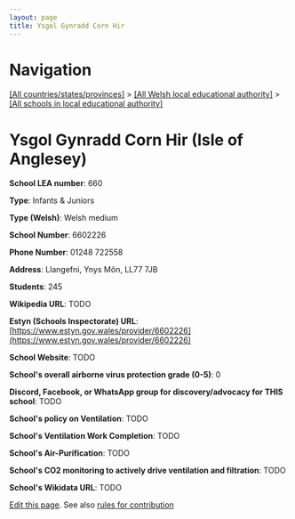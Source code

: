 ```yaml
---
layout: page
title: Ysgol Gynradd Corn Hir
---
```

# Navigation

[[All countries/states/provinces]](../../..) > [[All Welsh local educational authority]](../..) > [[All schools in local educational authority]](..)

# Ysgol Gynradd Corn Hir (Isle of Anglesey)

**School LEA number**: 660

**Type**: Infants & Juniors

**Type (Welsh)**: Welsh medium

**School Number**: 6602226

**Phone Number**: 01248 722558

**Address**: Llangefni, Ynys Môn, LL77 7JB

**Students**: 245

**Wikipedia URL**: TODO

**Estyn (Schools Inspectorate) URL**: [https://www.estyn.gov.wales/provider/6602226](https://www.estyn.gov.wales/provider/6602226)

**School Website**: TODO

**School's overall airborne virus protection grade (0-5)**: 0

**Discord, Facebook, or WhatsApp group for discovery/advocacy for THIS school**: TODO

**School's policy on Ventilation**: TODO

**School's Ventilation Work Completion**: TODO

**School's Air-Purification**: TODO

**School's CO2 monitoring to actively drive ventilation and filtration**: TODO

**School's Wikidata URL**: TODO




[Edit this page](https://github.com/ventilate-schools/Wales/edit/prif/./Isle_of_Anglesey/Ysgol_Gynradd_Corn_Hir.md). See also [rules for contribution](../../../contribution-rules/)